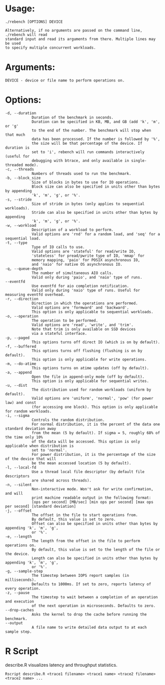 # Usage: 
	./rebench [OPTIONS] DEVICE

	Alternatively, if no arguments are passed on the command line, ./rebench will read
	standard input and read its arguments from there. Multiple lines may be used
	to specify multiple concurrent workloads.

# Arguments:
	DEVICE - device or file name to perform operations on.

# Options:
	-d, --duration
                Duration of the benchmark in seconds.
                Duration can be specified in KB, MB, and GB (add 'k', 'm', or 'g'
                to the end of the number. The benchmark will stop when that much
                data has been processed. If the number is followed by '%',
                the size will be that percentage of the device. If duration is
                set to 'i', rebench will run commands interactively (useful for
                debugging with btrace, and only available in single-threaded mode).
	-c, --threads
                Numbers of threads used to run the benchmark.
	-b, --block_size
                Size of blocks in bytes to use for IO operations.
                Block size can also be specified in units other than bytes by appending
                'k', 'm', 'g', or '%'.
	-s, --stride
                Size of stride in bytes (only applies to sequential workloads).
                Stride can also be specified in units other than bytes by appending
                'k', 'm', 'g', or '%'.
	-w, --workload
                Description of a workload to perform.
                Valid options are 'rnd' for a random load, and 'seq' for a sequential load.
	-t, --type
                Type of IO calls to use.
                Valid options are 'stateful' for read/write IO,
                'stateless' for pread/pwrite type of IO, 'mmap' for
                memory mapping, 'paio' for POSIX asynchronous IO,
                and 'naio' for native OS asynchronous IO.
	-q, --queue-depth
                The number of simultaneous AIO calls.
                Valid only during 'paio', and 'naio' type of runs.
	--eventfd
                Use eventfd for aio completion notification.
                Valid only during 'naio' type of runs. Useful for measuring eventfd overhead.
	-r, --direction
                Direction in which the operations are performed.
                Valid options are 'formward' and 'backward'.
                This option is only applicable to sequential workloads.
	-o, --operation
                The operation to be performed.
                Valid options are 'read', 'write', and 'trim'.
                Note that trim is only available on SSD devices
                via a stateful interface.
	-p, --paged
                This options turns off direct IO (which is on by default).
	-f, --buffered
                This options turns off flushing (flushing is on by default).
                This option is only applicable for write operations.
	-m, --do-atime
                This options turns on atime updates (off by default).
	-a, --append
                Open the file in append-only mode (off by default).
                This option is only applicable for sequential writes.
	-u, --dist
                The distribution used for random workloads (uniform by default).
                Valid options are 'uniform', 'normal', 'pow' (for power law) and const
                (for accessing one block). This option is only applicable for random workloads.
	-i, --sigma
                Controls the random distribution.
                For normal distribution, it is the percent of the data one standard deviation away
                from the mean (5 by default). If sigma = 5, roughly 68% of the time only 10%
                of the data will be accessed. This option is only applicable when distribution is
                set to 'normal'.
                For power distribution, it is the percentage of the size of the device that will
                be the mean accessed location (5 by default).
	-l, --local-fd
                Use a thread local file descriptor (by default file descriptors
                are shared across threads).
	-n, --silent
                Non-interactive mode. Won't ask for write confirmation, and will
                print machine readable output in the following format:
                [ops per second] [MB/sec] [min ops per second] [max ops per second] [standard deviation]
	-j, --offset
                The offset in the file to start operations from.
                By default, this value is set to zero.
                Offset can also be specified in units other than bytes by appending 'k', 'm', 'g',
                or '%'.
	-e, --length
                The length from the offset in the file to perform operations on.
                By default, this value is set to the length of the file or the device.
                Length can also be specified in units other than bytes by appending 'k', 'm', 'g',
                or '%'.
	-g, --sample-step
                The timestep between IOPS report samples (in milliseconds).
                Defaults to 1000ms. If set to zero, reports latency of every operation.
	-z, --pause
                The timestep to wait between a completion of an operation and execution
                of the next operation in microseconds. Defaults to zero.
	--drop-caches
                Asks the kernel to drop the cache before running the benchmark.
	--output
                A file name to write detailed data output to at each sample step.

# R Script
describe.R visualizes latency and throughput statistics. 

	Rscript describe.R <trace1 filename> <trace1 name> <trace2 filename> <trace2 name> ...

